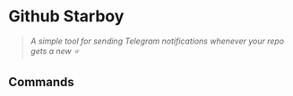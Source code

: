 # Github Starboy

> _A simple tool for sending Telegram notifications whenever your repo gets a
> new ⭐_

## Commands
